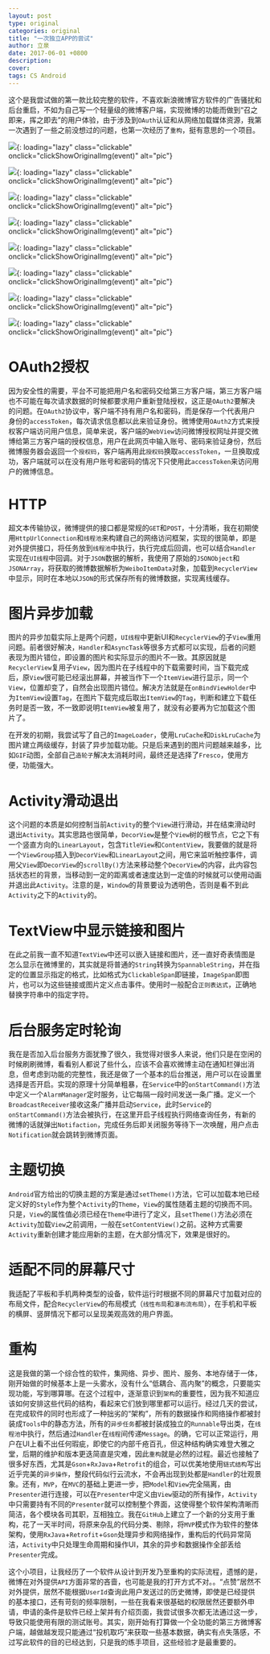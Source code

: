 ```yaml
---
layout: post
type: original
categories: original
title: "一次独立APP的尝试"
author: 立泉
date: 2017-06-01 +0800
description: 
cover: 
tags: CS Android
---
```


这个是我尝试做的第一款比较完整的软件，不喜欢新浪微博官方软件的广告骚扰和后台重启，不如为自己写一个轻量级的微博客户端，实现微博的功能而做到“召之即来，挥之即去”的用户体验，由于涉及到`OAuth`认证和从网络加载媒体资源，我第一次遇到了一些之前没想过的问题，也第一次经历了`重构`，挺有意思的一个项目。

![](https://apqx.oss-cn-hangzhou.aliyuncs.com/blog/20170601/pocket_weibo_01.jpg){: loading="lazy" class="clickable" onclick="clickShowOriginalImg(event)" alt="pic"}

![](https://apqx.oss-cn-hangzhou.aliyuncs.com/blog/20170601/pocket_weibo_02.jpg){: loading="lazy" class="clickable" onclick="clickShowOriginalImg(event)" alt="pic"}

![](https://apqx.oss-cn-hangzhou.aliyuncs.com/blog/20170601/pocket_weibo_03.jpg){: loading="lazy" class="clickable" onclick="clickShowOriginalImg(event)" alt="pic"}

![](https://apqx.oss-cn-hangzhou.aliyuncs.com/blog/20170601/pocket_weibo_04.jpg){: loading="lazy" class="clickable" onclick="clickShowOriginalImg(event)" alt="pic"}

![](https://apqx.oss-cn-hangzhou.aliyuncs.com/blog/20170601/pocket_weibo_05.jpg){: loading="lazy" class="clickable" onclick="clickShowOriginalImg(event)" alt="pic"}

![](https://apqx.oss-cn-hangzhou.aliyuncs.com/blog/20170601/pocket_weibo_06.jpg){: loading="lazy" class="clickable" onclick="clickShowOriginalImg(event)" alt="pic"}

![](https://apqx.oss-cn-hangzhou.aliyuncs.com/blog/20170601/pocket_weibo_07.jpg){: loading="lazy" class="clickable" onclick="clickShowOriginalImg(event)" alt="pic"}

![](https://apqx.oss-cn-hangzhou.aliyuncs.com/blog/20170601/pocket_weibo_08.jpg){: loading="lazy" class="clickable" onclick="clickShowOriginalImg(event)" alt="pic"}

# OAuth2授权

因为安全性的需要，平台不可能把用户名和密码交给第三方客户端，第三方客户端也不可能在每次请求数据的时候都要求用户重新登陆授权，这正是`OAuth2`要解决的问题。在`OAuth2`协议中，客户端不持有用户名和密码，而是保存一个代表用户身份的`accessToken`，每次请求信息都以此来验证身份。微博使用`OAuth2`方式来授权客户端访问用户信息，简单来说，客户端的`WebView`访问微博授权网址并提交微博给第三方客户端的授权信息，用户在此网页中输入账号、密码来验证身份，然后微博服务器会返回一个`授权码`，客户端再用此`授权码`换取`accessToken`，一旦换取成功，客户端就可以在没有用户账号和密码的情况下只使用此`accessToken`来访问用户的微博信息。

# HTTP

超文本传输协议，微博提供的接口都是常规的`GET`和`POST`，十分清晰，我在初期使用`HttpUrlConnection`和`线程池`来构建自己的网络访问框架，实现的很简单，即是对外提供接口，将任务放到`线程池`中执行，执行完成后回调，也可以结合`Handler`实现在`UI线程`中回调。对于`JSON`数据的解析，我使用了原始的`JSONObject`和`JSONArray`，将获取的微博数据解析为`WeiboItemData`对象，加载到`RecyclerView`中显示，同时在本地以`JSON`的形式保存所有的微博数据，实现离线缓存。

# 图片异步加载

图片的异步加载实际上是两个问题，`UI线程`中更新UI和`RecyclerView`的子`View`重用问题。前者很好解决，`Handler`和`AsyncTask`等很多方式都可以实现，后者的问题表现为图片错位，即设置的图片和实际显示的图片不一致。其原因就是`RecyclerView`复用子`View`，因为图片在子线程中的下载需要时间，当下载完成后，原`View`很可能已经滚出屏幕，并被当作下一个`ItemView`进行显示，同一个`View`，位置却变了，自然会出现图片错位。解决方法就是在`onBindViewHolder`中为`ItemView`设置`Tag`，在图片下载完成后取出`ItemView`的`Tag`，判断和建立下载任务时是否一致，不一致即说明`ItemView`被复用了，就没有必要再为它加载这个图片了。

在开发的初期，我尝试写了自己的`ImageLoader`，使用`LruCache`和`DiskLruCache`为图片建立两级缓存，封装了异步加载功能。只是后来遇到的图片问题越来越多，比如`GIF`动图，全部自己`造轮子`解决太消耗时间，最终还是选择了`Fresco`，使用方便，功能强大。

# Activity滑动退出

这个问题的本质是如何控制当前`Activity`的整个`View`进行滑动，并在结束滑动时退出`Activity`。其实思路也很简单，`DecorView`是整个`View`树的根节点，它之下有一个竖直方向的`LinearLayout`，包含`TitleView`和`ContentView`，我要做的就是将一个`ViewGroup`插入到`DecorView`和`LinearLayout`之间，用它来监听触控事件，调用父`View`即`DecorView`的`scrollBy()`方法来移动整个`DecorView`的内容，此内容包括状态栏的背景，当移动到一定的距离或者速度达到一定值的时候就可以使用动画并退出此`Activity`。注意的是，`Window`的背景要设为透明色，否则是看不到此`Activity`之下的`Activity`的。

# TextView中显示链接和图片

在此之前我一直不知道`TextView`中还可以嵌入链接和图片，还一直好奇表情图是怎么显示在微博里的，其实就是将普通的`String`转换为`SpannableString`，并在指定的位置显示指定的格式，比如格式为`ClickableSpan`即链接，`ImageSpan`即图片，也可以为这些链接或图片定义点击事件。使用时一般配合`正则表达式`，正确地替换字符串中的指定字符。

# 后台服务定时轮询

我在是否加入后台服务方面犹豫了很久，我觉得对很多人来说，他们只是在空闲的时候刷刷微博，看看别人都说了些什么，应该不会喜欢微博主动在通知栏弹出消息，但考虑到功能的完整性，我还是做了一个基本的后台推送，用户可以在设置里选择是否开启。实现的原理十分简单粗暴，在`Service`中的`onStartCommand()`方法中定义一个`AlarmManager`定时服务，让它每隔一段时间发送一条广播。定义一个`BroadcastReceiver`接收这条广播并启动`Service`，此时`Service`的`onStartCommand()`方法会被执行，在这里开启子线程执行网络查询任务，有新的微博的话就弹出`Notifaction`，完成任务后即关闭服务等待下一次唤醒，用户点击`Notification`就会跳转到微博页面。

# 主题切换

`Android`官方给出的切换主题的方案是通过`setTheme()`方法，它可以加载本地已经定义好的`Style`作为整个`Activity`的`Theme`，`View`的属性随着主题的切换而不同。只是，`View`的属性值必须已经在`Theme`中进行了定义，且`setTheme()`方法必须在`Activity`加载`View`之前调用，一般在`setContentView()`之前。这种方式需要`Activity`重新创建才能应用新的主题，在大部分情况下，效果是很好的。

# 适配不同的屏幕尺寸

我适配了平板和手机两种类型的设备，软件运行时根据不同的屏幕尺寸加载对应的布局文件，配合`RecyclerView`的布局模式（`线性布局`和`瀑布流布局`），在手机和平板的横屏、竖屏情况下都可以呈现美观高效的用户界面。

# 重构

这是我做的第一个综合性的软件，集网络、异步、图片、服务、本地存储于一体，刚开始做的时候基本上是一头雾水，没有什么“低耦合、高内聚”的概念，只要能实现功能，写到哪算哪。在这个过程中，逐渐意识到`架构`的重要性，因为我不知道应该如何安排这些代码的结构，看起来它们放到哪里都可以运行。经过几天的尝试，在完成软件的同时也形成了一种拙劣的“架构”，所有的数据操作和网络操作都被封装成`Tools`中的静态方法，所有的`异步任务`都被封装成独立的`Runnable`导出类，在`线程池`中执行，然后通过`Handler`在`线程`间传递`Message`。的确，它可以正常运行，用户在UI上看不出任何瑕疵，即使它的内部千疮百孔，但这种结构确实难登大雅之堂，后期的维护和版本更迭简直是灾难，因此`重构`就是必然的过程。最近也接触了很多好东西，尤其是`Gson`+`RxJava`+`Retrofit`的组合，可以优美地使用`链式结构`写出近乎完美的`异步操作`，整段代码似行云流水，不会再出现到处都是`Handler`的壮观景象。还有，`MVP`，在`MVC`的基础上更进一步，把`Model`和`View`完全隔离，由`Presenter`进行连接，可以在`Presenter`中定义由`View`驱动的所有操作，`Activity`中只需要持有不同的`Presenter`就可以控制整个界面，这使得整个软件架构清晰而简洁，各个模块各司其职，互相独立。我在`GitHub`上建立了一个新的分支用于重构，花了一天半时间，将原来杂乱的代码分类、剔除，将`MVP`模式作为软件的整体架构，使用`RxJava`+`Retrofit`+`Gson`处理异步和网络操作，重构后的代码异常简洁，`Activity`中只处理生命周期和操作UI，其余的异步和数据操作全部丢给`Presenter`完成。

这个小项目，让我经历了一个软件从设计到开发乃至重构的实际流程，遗憾的是，微博在对外提供`API`方面非常的吝啬，也可能是我的打开方式不对。。“点赞”居然不对外提供，居然不能根据`UserId`查询此用户发送过的历史微博，即使是已经提供的基本接口，还有苛刻的频率限制，一些在我看来很基础的权限居然还要额外申请，申请的条件是软件已经上架并有介绍页面，我尝试很多次都无法通过这一步，导致只能使用有限的测试账号。其实，刚开始有打算做一个全功能的第三方微博客户端，越做越发现只能通过“投机取巧”来获取一些基本数据，确实有点失落感，不过写此软件的目的已经达到，只是我的练手项目，这些经验才是最重要的。